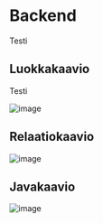# Backend

Testi 

## Luokkakaavio

Testi

![image](https://github.com/DeltaTeam-hh/backend/assets/89454122/c3e7d770-a57f-490d-96d9-e0e3e5bae63f)

## Relaatiokaavio

![image](https://github.com/DeltaTeam-hh/backend/assets/89454122/717d087c-9c9c-4fca-a000-15de7725d382)

## Javakaavio

![image](https://github.com/DeltaTeam-hh/backend/assets/89454122/2574f591-1797-4660-bd57-30a306dc6723)





 
